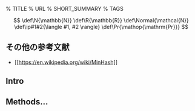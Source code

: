 % TITLE
% URL
% SHORT_SUMMARY
% TAGS

$$
\def\N{\mathbb{N}}
\def\R{\mathbb{R}}
\def\Normal{\mathcal{N}}
\def\ip#1#2{\langle #1, #2 \rangle}
\def\Pr{\mathop{\mathrm{Pr}}}
$$

## その他の参考文献

- [[https://en.wikipedia.org/wiki/MinHash]]

## Intro

## Methods...
